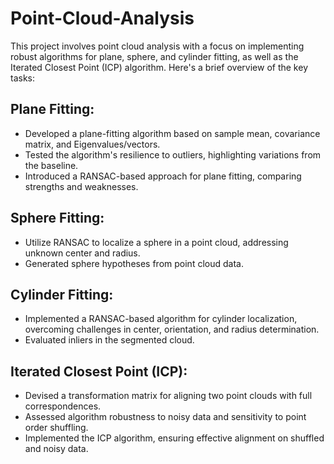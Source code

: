 # Point-Cloud-Analysis

This project involves point cloud analysis with a focus on implementing robust algorithms for plane, sphere, and cylinder fitting, as well as the Iterated Closest Point (ICP) algorithm. Here's a brief overview of the key tasks:

## Plane Fitting:
* Developed a plane-fitting algorithm based on sample mean, covariance matrix, and Eigenvalues/vectors.
*  Tested the algorithm's resilience to outliers, highlighting variations from the baseline.
* Introduced a RANSAC-based approach for plane fitting, comparing strengths and weaknesses.

## Sphere Fitting:
* Utilize RANSAC to localize a sphere in a point cloud, addressing unknown center and radius.
* Generated sphere hypotheses from point cloud data.

## Cylinder Fitting:
* Implemented a RANSAC-based algorithm for cylinder localization, overcoming challenges in center, orientation, and radius determination.
* Evaluated inliers in the segmented cloud.

## Iterated Closest Point (ICP):
* Devised a transformation matrix for aligning two point clouds with full correspondences.
* Assessed algorithm robustness to noisy data and sensitivity to point order shuffling.
* Implemented the ICP algorithm, ensuring effective alignment on shuffled and noisy data.
